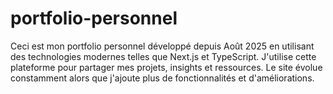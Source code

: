 # portfolio-personnel
Ceci est mon portfolio personnel développé depuis Août 2025 en utilisant des technologies modernes telles que Next.js et TypeScript.  J'utilise cette plateforme pour partager mes projets, insights et ressources. Le site évolue constamment alors que j'ajoute plus de fonctionnalités et d'améliorations.
